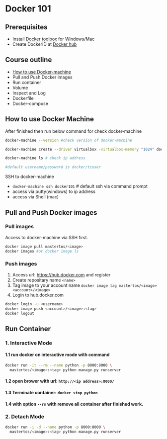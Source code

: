 # Docker 101

## Prerequisites
* Install [Docker toolbox](https://docs.docker.com/toolbox/overview/#whats-in-the-box) for Windows/Mac
* Create DockerID at [Docker hub](https://hub.docker.com)

## Course outline
* [How to use Docker-machine](https://github.com/MasterTos/docker_workshop#how-to-use-docker-machine)
* Pull and Push Docker images
* Run container
* Volume
* Inspect and Log
* Dockerfile
* Docker-compose

## How to use Docker Machine

After finished then run below command for check docker-machine
```bash
docker-machine --version #check version of docker-machine

docker-machine create --driver virtualbox -virtualbox-memory "1024" docker101 # create new docker-machine

docker-machine ls # check ip address

#default username/password is docker/tcuser
```

SSH to docker-machine
- `docker-machine ssh docker101` # default ssh via command prompt
- access via putty(windows) to ip address
- access via Shell (mac)

## Pull and Push Docker images

### Pull images
Access to docker-machine via SSH first.

```bash
docker image pull mastertos/<image>
docker images #or docker image ls
```

### Push images
1. Access url: https://hub.docker.com and register
2. Create repositary name `<name>`
3. Tag image to your account name `docker image tag mastertos/<image> <account>/<image>`
4. Login to hub.docker.com
```bash
docker login -u <username>
docker image push <account>/<image>:<tag>
docker logout
```

## Run Container
### 1. Interactive Mode
#### 1.1 run docker on interactive mode with command
```bash
docker run -it --rm --name python -p 8000:8000 \
  mastertos/<image>:<tag> python manage.py runserver
```
#### 1.2 open brower with url: `http://<ip address>:8000/`
#### 1.3 Terminate container: `docker stop python`
#### 1.4 with option `--rm` with remove all container after finished work.

### 2. Detach Mode
```bash
docker run -i -d --name python -p 8000:8000 \
  mastertos/<image>:<tag> python manage.py runserver
```

